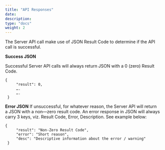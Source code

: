 ```yaml
---
title: "API Responses"
date: 
description:
type: "docs"
weight: 2
---
```

The Server API call  make use of  JSON Result Code to determine if the API call is successful.

**Success JSON**

Successful Server API calls will always return JSON with a 0 (zero) Result Code.

```
{    
     "result": 0,    
     ….
     ….
 }
```
**Error JSON**
If unsuccessful, for whatever reason, the Server API will return a JSON with a non—zero result code. An error response in JSON will always carry 3 keys, viz. Result Code, Error, Description. See example below:
```
{    
     "result": "Non-Zero Result Code",   
     "error": "Short reason",
     "desc": "Descriptive information about the error / warning"
 }
```